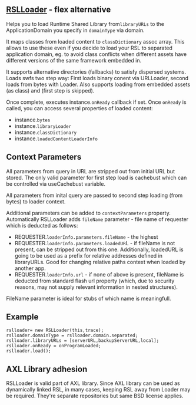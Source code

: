 [RSLLoader](http://axldns.com/docs/axl/utils/RSLLoader.html) - flex alternative
---------

Helps you to load Runtime Shared Library from`libraryURLs` to the ApplicationDomain you specify in `domainType` via domain. 

It maps classes from loaded content to `classDictionary` assoc array. This allows to use these even if you decide to load your RSL to separated application domain, eg. to avoid class conflicts when different assets have different versions of the same framework embedded in.

It supports alternative directories (fallbacks) to satisfy dispersed systems. Loads swfs two step way: 
First loads binary conent via URLLoader, second loads from bytes with Loader. Also supports loading from embedded assets (as class) and (first step is skipped).

Once complete, executes instance.`onReady` callback if set.
Once `onReady` is called, you can access several properties of loaded content:

 - instance.`bytes`
 - instance.`libraryLoader`
 - instance.`classDictionary`
 - instance.`loadedContentLoaderInfo`


Context Parameters
------------------

All parameters from query in URL are stripped out from initial URL but stored. The only valid parameter for first step load is cachebust which can be controlled via useCachebust variable.

All parameters from inital query are passed to second step loading (from bytes) to loader context.

Additional parameters can be added to `contextParameters` property.
Automatically RSLLoader adds `fileName` parameter - file name of requester which is deducted as follows: 

 - REQUESTER.`loaderInfo.parameters.fileName` - the highest
 - REQUESTER.`loaderInfo.parameters.loadedUR`L - if fileName is not
   present, can be stripped out from this one. Additionally, loadedURL
   is going to be used as a prefix for relative addresses defined in
   libraryURLs. Good for changing relative paths context when loaded by
   another app.
 - REQUESTER.`loaderInfo.url` - if none of above is present, fileName is
   deducted from standard flash url property (which, due to security
   reasons, may not supply relevant information in nested structures).

FileName parameter is ideal for stubs of which name is meaningfull. 

Example
-------

    rslloader= new RSLLoader(this,trace);
    rslloader.domainType = rslloader.domain.separated;
    rslloader.libraryURLs = [serverURL,backupServerURL,local];
    rslloader.onReady = onProgramLoaded;
    rslloader.load();

AXL Library adhesion
--------------------
RSLLoader is valid part of AXL library. Since AXL library can be used as dynamically linked RSL, in many cases, keeping RSL away from Loader may be required.  They're separate repositories but same BSD license applies.

